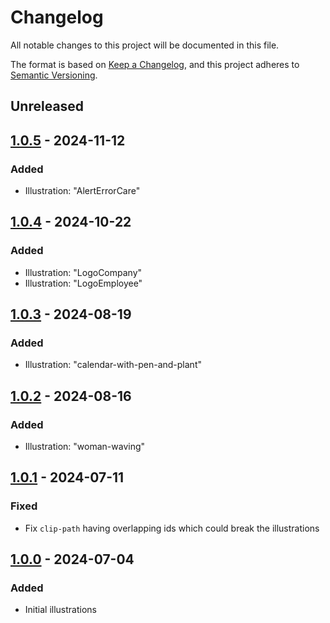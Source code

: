 # Changelog

All notable changes to this project will be documented in this file.

The format is based on [Keep a Changelog](https://keepachangelog.com/),
and this project adheres to [Semantic Versioning](https://semver.org/spec/v2.0.0.html).

## Unreleased

## [1.0.5] - 2024-11-12

### Added

- Illustration: "AlertErrorCare"

## [1.0.4] - 2024-10-22

### Added

- Illustration: "LogoCompany"
- Illustration: "LogoEmployee"

## [1.0.3] - 2024-08-19

### Added

- Illustration: "calendar-with-pen-and-plant"

## [1.0.2] - 2024-08-16

### Added

- Illustration: "woman-waving"

## [1.0.1] - 2024-07-11

### Fixed

- Fix `clip-path` having overlapping ids which could break the illustrations

## [1.0.0] - 2024-07-04

### Added

- Initial illustrations

[1.0.5]: https://github.com/Registro-Ponto/registro-ponto-libs/releases/tag/illustrations-v1.0.5
[1.0.4]: https://github.com/Registro-Ponto/registro-ponto-libs/commit/63afa81b9b0e5dae2caa9c131b5feb54b6eab38b
[1.0.3]: https://github.com/Registro-Ponto/registro-ponto-libs/commit/9d055363ad8712846af5484e63c8e32ecb13d6f0
[1.0.2]: https://github.com/Registro-Ponto/registro-ponto-libs/commit/5906c046d7bfe3ac7a2a88dc209a9cd9bdea1507
[1.0.1]: https://github.com/Registro-Ponto/registro-ponto-libs/commit/0faa9def09cdb37e58e15fb404b71ffc74508c45
[1.0.0]: https://github.com/Registro-Ponto/registro-ponto-libs/commit/4ee0e2dfcf52c7d650e57d2fc4b309d0603c94a0
